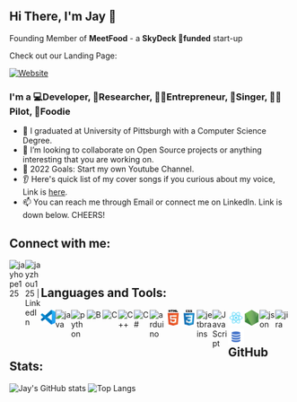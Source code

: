 ## Hi There, I'm Jay 👋

Founding Member of **MeetFood** - a **SkyDeck 💸funded** start-up

Check out our Landing Page: 

[![Website](https://img.shields.io/website?label=MeetFood.us&style=for-the-badge&url=https%3A%2F%2Fcodestackr.com)](https://meetfood.us/)

### I'm a 💻Developer, 🔬Researcher, 👨‍💼Entrepreneur, 🎤Singer, 👨‍✈️Pilot, 🍔Foodie
- 🏫 I graduated at University of Pittsburgh with a Computer Science Degree.    
- 👀 I’m looking to collaborate on Open Source projects or anything interesting that you are working on.
- 🥅 2022 Goals: Start my own Youtube Channel.
- 👂  Here's quick list of my cover songs if you curious about my voice, Link is [here](https://www.voices.com/profile/jayzhou/#skill=singers?offset=5).
- 📫 You can reach me through Email or connect me on LinkedIn. Link is down below. CHEERS!

## Connect with me:

[<img align="left" alt="jayhope125" width="28px" src="https://cdn.jsdelivr.net/npm/simple-icons@v3/icons/gmail.svg" />][email]
[<img align="left" alt="jayzhou125 | LinkedIn" width="28px" src="https://cdn.jsdelivr.net/npm/simple-icons@v3/icons/linkedin.svg" />][linkedin]
<br />

## Languages and Tools:

<img align="left" alt="Visual Studio Code" width="26px" src="https://raw.githubusercontent.com/github/explore/80688e429a7d4ef2fca1e82350fe8e3517d3494d/topics/visual-studio-code/visual-studio-code.png" />

<img align="left" alt="java" width="28px" src="https://raw.githubusercontent.com/jmnote/z-icons/master/svg/java.svg" />

<img align="left" alt="python" width="28px" src="https://raw.githubusercontent.com/jmnote/z-icons/master/svg/python.svg" />

<img align="left" alt="B" width="28px" src="https://raw.githubusercontent.com/jmnote/z-icons/master/svg/bash.svg" />

<img align="left" alt="C" width="28px" src="https://raw.githubusercontent.com/jmnote/z-icons/master/svg/c.svg" />

<img align="left" alt="C++" width="28px" src="https://raw.githubusercontent.com/jmnote/z-icons/master/svg/cpp.svg" />

<img align="left" alt="C#" width="28px" src="https://raw.githubusercontent.com/jmnote/z-icons/master/svg/csharp.svg" />

<img align="left" alt="arduino" width="28px" src="https://cdn.jsdelivr.net/npm/simple-icons@v3/icons/arduino.svg" />

<img align="left" alt="HTML5" width="28px" src="https://raw.githubusercontent.com/github/explore/80688e429a7d4ef2fca1e82350fe8e3517d3494d/topics/html/html.png" />

<img align="left" alt="CSS3" width="28px" src="https://raw.githubusercontent.com/github/explore/80688e429a7d4ef2fca1e82350fe8e3517d3494d/topics/css/css.png" />

<img align="left" alt="jetbrains" width="28px" src="https://cdn.jsdelivr.net/npm/simple-icons@v3/icons/jetbrains.svg" />

<img align="left" alt="JavaScript" width="28px" src="https://raw.githubusercontent.com/jmnote/z-icons/master/svg/javascript.svg" />

<img align="left" alt="React" width="28px" src="https://raw.githubusercontent.com/github/explore/80688e429a7d4ef2fca1e82350fe8e3517d3494d/topics/react/react.png" />

<img align="left" alt="Node.js" width="28px" src="https://raw.githubusercontent.com/github/explore/80688e429a7d4ef2fca1e82350fe8e3517d3494d/topics/nodejs/nodejs.png" />

<img align="left" alt="json" width="28px" src="https://cdn.jsdelivr.net/npm/simple-icons@v3/icons/json.svg" />

<img align="left" alt="jira" width="28px" src="https://cdn.jsdelivr.net/npm/simple-icons@v3/icons/jira.svg" />

<img align="left" alt="SQL" width="28px" src="https://raw.githubusercontent.com/github/explore/80688e429a7d4ef2fca1e82350fe8e3517d3494d/topics/sql/sql.png" />

<br />
<br />

## GitHub Stats:

![Jay's GitHub stats](https://github-readme-stats.vercel.app/api?username=jayzhou125&show_icons=true&count_private=true&theme=vue)
![Top Langs](https://github-readme-stats.vercel.app/api/top-langs/?username=jayzhou125&layout=compact&langs_count=8&theme=vue)




[email]: mailto:jayhope125@gmail.com
[linkedin]: https://linkedin.com/in/jayzhou125
